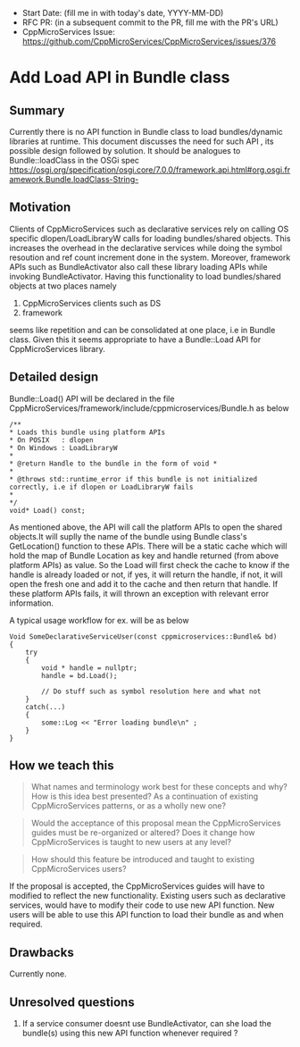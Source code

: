 - Start Date: (fill me in with today's date, YYYY-MM-DD)
- RFC PR: (in a subsequent commit to the PR, fill me with the PR's URL)
- CppMicroServices Issue: https://github.com/CppMicroServices/CppMicroServices/issues/376

# Add Load API in Bundle class 

## Summary

Currently there is no API function in Bundle class to load bundles/dynamic libraries at runtime.
This document discusses the need for such API , its possible design followed by solution.
It should be analogues to Bundle::loadClass in the OSGi spec
https://osgi.org/specification/osgi.core/7.0.0/framework.api.html#org.osgi.framework.Bundle.loadClass-String-

## Motivation

Clients of CppMicroServices such as declarative services rely on calling OS specific dlopen/LoadLibraryW calls for loading bundles/shared objects.
This increases the overhead in the declarative services while doing the symbol resoution and ref count increment done in the system.
Moreover, framework APIs such as BundleActivator also call these library loading APIs while invoking BundleActivator.
Having this functionality to load bundles/shared objects at two places namely

1) CppMicroServices clients such as DS
2) framework 

seems like repetition and can be consolidated at one place, i.e in Bundle class.
Given this it seems appropriate to have a Bundle::Load API for CppMicroServices library.

## Detailed design

Bundle::Load() API will be declared in the file CppMicroServices/framework/include/cppmicroservices/Bundle.h as below 

```
/**
* Loads this bundle using platform APIs 
* On POSIX   : dlopen
* On Windows : LoadLibraryW
* 
* @return Handle to the bundle in the form of void *
*
* @throws std::runtime_error if this bundle is not initialized correctly, i.e if dlopen or LoadLibraryW fails
*
*/
void* Load() const;

```
As mentioned above, the API will call the platform APIs to open the shared objects.It will suplly the name of the bundle using Bundle class's GetLocation() function to these APIs.
There will be a static cache which will hold the map of Bundle Location as key and handle returned (from above platform APIs) as value.
So the Load will first check the cache to know if the handle is already loaded or not, if yes, it will return the handle, if not, it will open the fresh one
and add it to the cache and then return that handle.
If these platform APIs fails, it will thrown an exception with relevant error information.

A typical usage workflow for ex. will be as below
```
Void SomeDeclarativeServiceUser(const cppmicroservices::Bundle& bd)
{
    try
    {
        void * handle = nullptr;
        handle = bd.Load();

        // Do stuff such as symbol resolution here and what not
    }
    catch(...)
    {
        some::Log << "Error loading bundle\n" ;
    }    
}
```

## How we teach this

> What names and terminology work best for these concepts and why? How is this
idea best presented? As a continuation of existing CppMicroServices patterns, or as a
wholly new one?

> Would the acceptance of this proposal mean the CppMicroServices guides must be
re-organized or altered? Does it change how CppMicroServices is taught to new users
at any level?

> How should this feature be introduced and taught to existing CppMicroServices
users?

If the proposal is accepted, the CppMicroServices guides will have to modified to reflect the new functionality.
Existing users such as declarative services, would have to modify their code to use new API function.
New users will be able to use this API function to load their bundle as and when required.

## Drawbacks

Currently none.


## Unresolved questions

1) If a service consumer doesnt use BundleActivator, can she load the bundle(s) using this new API function whenever required ?